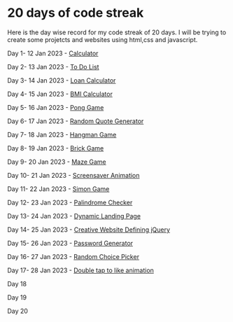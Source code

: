 
# 20 days of code streak
Here is the day wise record for my code streak of 20 days. I will be trying to create some projetcts and websites using html,css and javascript.


  Day 1- 12 Jan 2023 -  [Calculator](https://github.com/ojas1711/20DayscodeStreak/tree/main/Day%201)

 Day 2- 13 Jan 2023 -  [To Do List](https://github.com/ojas1711/20DayscodeStreak/tree/main/Day%202)

 Day 3- 14 Jan 2023 - [Loan Calculator](https://github.com/ojas1711/20DayscodeStreak/tree/main/Day%203)

 Day 4- 15 Jan 2023 - [BMI Calculator](https://github.com/ojas1711/20DayscodeStreak/tree/main/Day%204)

 Day 5- 16 Jan 2023 - [Pong Game](https://github.com/ojas1711/20DayscodeStreak/tree/main/Day%205)

 Day 6- 17 Jan 2023 - [Random Quote Generator](https://github.com/ojas1711/20DayscodeStreak/tree/main/Day%206)

 Day 7- 18 Jan 2023 - [Hangman Game](https://github.com/ojas1711/20DayscodeStreak/tree/main/Day%207)
 
 Day 8- 19 Jan 2023 - [Brick Game](https://github.com/ojas1711/20DayscodeStreak/tree/main/Day%208)
 
 Day 9- 20 Jan 2023 - [Maze Game](https://github.com/ojas1711/20DayscodeStreak/tree/main/Day%209)
 
 Day 10- 21 Jan 2023 - [Screensaver Animation](https://github.com/ojas1711/20DayscodeStreak/tree/main/Day%2010)
 
 Day 11- 22 Jan 2023 - [Simon Game](https://github.com/ojas1711/20DayscodeStreak/tree/main/Day%2011)
 
 Day 12- 23 Jan 2023 - [Palindrome Checker](https://github.com/ojas1711/20DayscodeStreak/tree/main/Day%2012)
 
 Day 13- 24 Jan 2023 - [Dynamic Landing Page](https://github.com/ojas1711/20DayscodeStreak/tree/main/Day%2013)
 
 Day 14- 25 Jan 2023 - [Creative Website Defining jQuery](https://github.com/ojas1711/20DayscodeStreak/tree/main/Day%2014)
 
 Day 15- 26 Jan 2023 - [Password Generator](https://github.com/ojas1711/20DayscodeStreak/tree/main/Day%2015)
 
 Day 16- 27 Jan 2023 - [Random Choice Picker](https://github.com/ojas1711/20DayscodeStreak/tree/main/Day%2016)
 
 Day 17- 28 Jan 2023 - [Double tap to like animation](https://github.com/ojas1711/20DayscodeStreak/tree/main/Day%2017)
 
 Day 18
 
 Day 19
 
 Day 20

